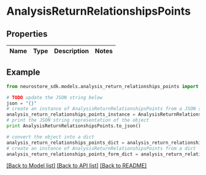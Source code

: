 # AnalysisReturnRelationshipsPoints


## Properties
Name | Type | Description | Notes
------------ | ------------- | ------------- | -------------

## Example

```python
from neurostore_sdk.models.analysis_return_relationships_points import AnalysisReturnRelationshipsPoints

# TODO update the JSON string below
json = "{}"
# create an instance of AnalysisReturnRelationshipsPoints from a JSON string
analysis_return_relationships_points_instance = AnalysisReturnRelationshipsPoints.from_json(json)
# print the JSON string representation of the object
print AnalysisReturnRelationshipsPoints.to_json()

# convert the object into a dict
analysis_return_relationships_points_dict = analysis_return_relationships_points_instance.to_dict()
# create an instance of AnalysisReturnRelationshipsPoints from a dict
analysis_return_relationships_points_form_dict = analysis_return_relationships_points.from_dict(analysis_return_relationships_points_dict)
```
[[Back to Model list]](../README.md#documentation-for-models) [[Back to API list]](../README.md#documentation-for-api-endpoints) [[Back to README]](../README.md)


